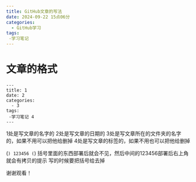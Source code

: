 ```yaml
---
title: GitHub文章的写法
date: 2024-09-22 15点06分
categories:
  - GitHub学习
tags:
 -学习笔记
---
```



# 文章的格式
```
---
title: 1
date: 2
categories:
  - 3
tags:
 -学习笔记 4
---
```
1处是写文章的名字的
2处是写文章的日期的
3处是写文章所在的文件夹的名字的，如果不用可以把他给删掉
4处是写文章的标签的，如果不用也可以把他给删掉

(```)
123456
(```)
括号里面的东西部署后就会不见，然后中间的123456部署后右上角就会有拷贝的提示
写的时候要把括号给去掉



谢谢观看！
